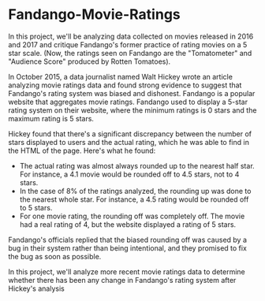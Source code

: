 # Fandango-Movie-Ratings
In this project, we'll be analyzing data collected on movies released in 2016 and 2017 and critique Fandango's former practice of rating movies on a 5 star scale. (Now, the ratings seen on Fandango are the "Tomatometer" and "Audience Score" produced by Rotten Tomatoes).

In October 2015, a data journalist named Walt Hickey wrote an article analyzing movie ratings data and found strong evidence to suggest that Fandango's rating system was biased and dishonest. Fandango is a popular website that aggregates movie ratings. Fandango used to display a 5-star rating system on their website, where the minimum ratings is 0 stars and the maximum rating is 5 stars.

Hickey found that there's a significant discrepancy between the number of stars displayed to users and the actual rating, which he was able to find in the HTML of the page. Here's what he found:

* The actual rating was almost always rounded up to the nearest half star. For instance, a 4.1 movie would be rounded off to 4.5 stars, not to 4 stars.
* In the case of 8% of the ratings analyzed, the rounding up was done to the nearest whole star. For instance, a 4.5 rating would be rounded off to 5 stars.
* For one movie rating, the rounding off was completely off. The movie had a real rating of 4, but the website displayed a rating of 5 stars.

Fandango's officials replied that the biased rounding off was caused by a bug in their system rather than being intentional, and they promised to fix the bug as soon as possible.

In this project, we'll analyze more recent movie ratings data to determine whether there has been any change in Fandango's rating system after Hickey's analysis
